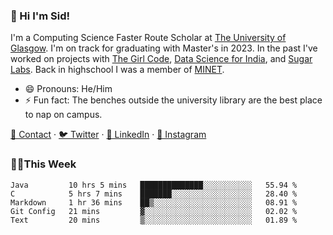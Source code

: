 ### 👋 Hi I'm Sid!
I'm a Computing Science Faster Route Scholar at [The University of Glasgow](https://gla.ac.uk). I'm on track for graduating with Master's in 2023. In the past I've worked on projects with [The Girl Code](https://thegirlcode.co/), [Data Science for India](), and [Sugar Labs](https://sugarlabs.org/). Back in highschool I was a member of [MINET](https://minet.co/). 

- 😄 Pronouns: He/Him
- ⚡ Fun fact: The benches outside the university library are the best place to nap on campus.

[📇 Contact](https://sid.gg/) · [🐦 Twitter](https://twitter.com/scholaronroad) · [👔 LinkedIn](https://linkedin.com/in/sidhant-bhavnani) · [📸 Instagram](https://www.instagram.com/bhavnani.pvt/) 

### 👨‍💻This Week
<!--START_SECTION:waka-->
```text
Java         10 hrs 5 mins   ██████████████░░░░░░░░░░░   55.94 % 
C            5 hrs 7 mins    ███████░░░░░░░░░░░░░░░░░░   28.40 % 
Markdown     1 hr 36 mins    ██▒░░░░░░░░░░░░░░░░░░░░░░   08.91 % 
Git Config   21 mins         ▓░░░░░░░░░░░░░░░░░░░░░░░░   02.02 % 
Text         20 mins         ▒░░░░░░░░░░░░░░░░░░░░░░░░   01.89 % 
```
<!--END_SECTION:waka-->
